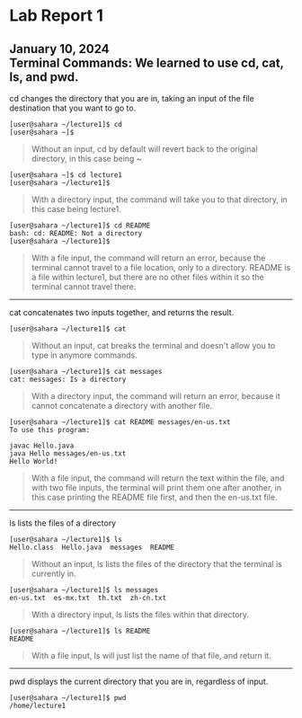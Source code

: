 # Lab Report 1
January 10, 2024 <br/>
**Terminal Commands:**
We learned to use cd, cat, ls, and pwd. <br/>
---
cd changes the directory that you are in, taking an input of the file destination that you want to go to.
```
[user@sahara ~/lecture1]$ cd
[user@sahara ~]$
```
> Without an input, cd by default will revert back to the original directory, in this case being ~ <br/>
```
[user@sahara ~]$ cd lecture1
[user@sahara ~/lecture1]$ 
```
> With a directory input, the command will take you to that directory, in this case being lecture1.
```
[user@sahara ~/lecture1]$ cd README
bash: cd: README: Not a directory
[user@sahara ~/lecture1]$
```
> With a file input, the command will return an error, because the terminal cannot travel to a file location, only to a directory. README is a file within lecture1, but there are no other files within it so the terminal cannot travel there.
---
cat concatenates two inputs together, and returns the result.
```
[user@sahara ~/lecture1]$ cat

```
> Without an input, cat breaks the terminal and doesn't allow you to type in anymore commands.
```
[user@sahara ~/lecture1]$ cat messages 
cat: messages: Is a directory
```
> With a directory input, the command will return an error, because it cannot concatenate a directory with another file.
```
[user@sahara ~/lecture1]$ cat README messages/en-us.txt
To use this program:

javac Hello.java
java Hello messages/en-us.txt
Hello World!
```
> With a file input, the command will return the text within the file, and with two file inputs, the terminal will print them one after another, in this case printing the README file first, and then the en-us.txt file.
---
ls lists the files of a directory
```
[user@sahara ~/lecture1]$ ls
Hello.class  Hello.java  messages  README
```
> Without an input, ls lists the files of the directory that the terminal is currently in.
```
[user@sahara ~/lecture1]$ ls messages
en-us.txt  es-mx.txt  th.txt  zh-cn.txt
```
> With a directory input, ls lists the files within that directory.
```
[user@sahara ~/lecture1]$ ls README
README
```
> With a file input, ls will just list the name of that file, and return it.
---
pwd displays the current directory that you are in, regardless of input.
```
[user@sahara ~/lecture1]$ pwd
/home/lecture1
```

